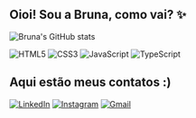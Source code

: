 ## Oioi! Sou a Bruna, como vai? ✨


![Bruna's GitHub stats](https://github-readme-stats.vercel.app/api?username=Filgueiras7&show_icons=true&theme=radical)

![HTML5](https://img.shields.io/badge/html5-%23E34F26.svg?style=for-the-badge&logo=html5&logoColor=white)
![CSS3](https://img.shields.io/badge/css3-%231572B6.svg?style=for-the-badge&logo=css3&logoColor=white)
![JavaScript](https://img.shields.io/badge/javascript-%23323330.svg?style=for-the-badge&logo=javascript&logoColor=%23F7DF1E)
![TypeScript](https://img.shields.io/badge/typescript-%23007ACC.svg?style=for-the-badge&logo=typescript&logoColor=white)


## Aqui estão meus contatos :)

[![LinkedIn](https://img.shields.io/badge/LinkedIn-0077B5?style=for-the-badge&logo=linkedin&logoColor=white](https://www.linkedin.com/in/bruna-filgueiras-702275211/)
)]((https://www.linkedin.com/in/bruna-filgueiras-702275211/))
[![Instagram](https://img.shields.io/badge/Instagram-E4405F?style=for-the-badge&logo=instagram&logoColor=white
)](https://www.instagram.com/brunafilgueiras_/)
[![Gmail](https://img.shields.io/badge/Gmail-D14836?style=for-the-badge&logo=gmail&logoColor=white)](bruna.techz@gmail.com)
